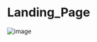 # Landing_Page

![image](https://user-images.githubusercontent.com/104692252/215258170-afe60199-b25f-47a2-870c-460e9e3c09cc.png)
